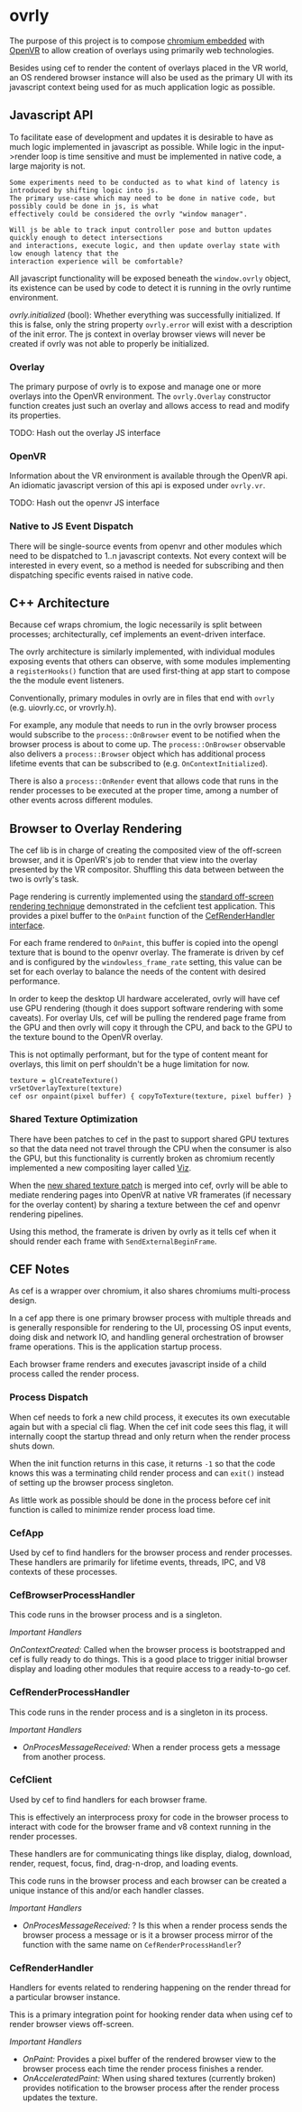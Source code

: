 # ovrly

The purpose of this project is to compose [chromium embedded](https://bitbucket.org/chromiumembedded/cef/src/master/)
with [OpenVR](https://github.com/ValveSoftware/openvr) to allow creation of overlays using primarily web technologies.

Besides using cef to render the content of overlays placed in the VR world, an OS rendered browser instance will
also be used as the primary UI with its javascript context being used for as much application logic as possible.

## Javascript API

To facilitate ease of development and updates it is desirable to have as much logic implemented in javascript as possible.
While logic in the input->render loop is time sensitive and must be implemented in native code, a large majority is not.

    Some experiments need to be conducted as to what kind of latency is introduced by shifting logic into js.
    The primary use-case which may need to be done in native code, but possibly could be done in js, is what
    effectively could be considered the ovrly "window manager".

    Will js be able to track input controller pose and button updates quickly enough to detect intersections
    and interactions, execute logic, and then update overlay state with low enough latency that the
    interaction experience will be comfortable?

All javascript functionality will be exposed beneath the `window.ovrly` object, its existence can be used by
code to detect it is running in the ovrly runtime environment.

*ovrly.initialized* (bool): Whether everything was successfully initialized.
If this is false, only the string property `ovrly.error` will exist with a description of the init error.
The js context in overlay browser views will never be created if ovrly was not able to properly be initialized.

### Overlay

The primary purpose of ovrly is to expose and manage one or more overlays into the OpenVR environment.
The `ovrly.Overlay` constructor function creates just such an overlay and allows access to read and modify its properties.

TODO: Hash out the overlay JS interface

### OpenVR

Information about the VR environment is available through the OpenVR api. An idiomatic javascript version of this
api is exposed under `ovrly.vr`.

TODO: Hash out the openvr JS interface

### Native to JS Event Dispatch

There will be single-source events from openvr and other modules which need to be dispatched to 1..n javascript contexts.
Not every context will be interested in every event, so a method is needed for subscribing and then dispatching specific
events raised in native code.

## C++ Architecture

Because cef wraps chromium, the logic necessarily is split between processes;
architecturally, cef implements an event-driven interface.

The ovrly architecture is similarly implemented, with individual modules exposing
events that others can observe, with some modules implementing a `registerHooks()` function
that are used first-thing at app start to compose the the module event listeners.

Conventionally, primary modules in ovrly are in files that end with `ovrly` (e.g. uiovrly.cc, or vrovrly.h).

For example, any module that needs to run in the ovrly browser process would subscribe
to the `process::OnBrowser` event to be notified when the browser process is about to
come up. The `process::OnBrowser` observable also delivers a `process::Browser` object which
has additional process lifetime events that can be subscribed to (e.g. `OnContextInitialized`).

There is also a `process::OnRender` event that allows code that runs in the render processes
to be executed at the proper time, among a number of other events across different modules.

## Browser to Overlay Rendering

The cef lib is in charge of creating the composited view of the off-screen browser, and it is OpenVR's job to render
that view into the overlay presented by the VR compositor. Shuffling this data between between the two is ovrly's task.

Page rendering is currently implemented using the [standard off-screen rendering technique](https://bitbucket.org/chromiumembedded/cef/wiki/GeneralUsage#markdown-header-off-screen-rendering)
demonstrated in the cefclient test application.
This provides a pixel buffer to the `OnPaint` function of the [CefRenderHandler interface](https://magpcss.org/ceforum/apidocs3/projects/(default)/CefRenderHandler.html).

For each frame rendered to `OnPaint`, this buffer is copied into the opengl texture that is bound to the openvr overlay.
The framerate is driven by cef and is configured by the `windowless_frame_rate` setting, this value can
be set for each overlay to balance the needs of the content with desired performance.

In order to keep the desktop UI hardware accelerated, ovrly will have cef use GPU rendering
(though it does support software rendering with some caveats).
For overlay UIs, cef will be pulling the rendered page frame from the GPU and then ovrly will copy it through the CPU,
and back to the GPU to the texture bound to the OpenVR overlay.

This is not optimally performant, but for the type of content meant for overlays, this limit on perf shouldn't be a huge limitation for now.

    texture = glCreateTexture()
    vrSetOverlayTexture(texture)
    cef osr onpaint(pixel buffer) { copyToTexture(texture, pixel buffer) }

### Shared Texture Optimization

There have been patches to cef in the past to support shared GPU textures so that the data need not travel through the CPU
when the consumer is also the GPU, but this functionality is currently broken as chromium recently implemented
a new compositing layer called [Viz](https://chromium.googlesource.com/chromium/src/+/master/services/viz/).

When the [new shared texture patch](https://bitbucket.org/chromiumembedded/cef/pull-requests/285/reimplement-shared-texture-support-for-viz/diff)
is merged into cef, ovrly will be able to mediate rendering pages into OpenVR at native VR framerates (if necessary for the overlay content)
by sharing a texture between the cef and openvr rendering pipelines.

Using this method, the framerate is driven by ovrly as it tells cef when it should render each frame with `SendExternalBeginFrame`.


## CEF Notes

As cef is a wrapper over chromium, it also shares chromiums multi-process design.

In a cef app there is one primary browser process with multiple threads and is generally responsible for
rendering to the UI, processing OS input events, doing disk and network IO, and handling general orchestration
of browser frame operations. This is the application startup process.

Each browser frame renders and executes javascript inside of a child process called the render process.

### Process Dispatch

When cef needs to fork a new child process, it executes its own executable again but with a special cli flag.
When the cef init code sees this flag, it will internally coopt the startup thread and only return when
the render process shuts down.

When the init function returns in this case, it returns `-1` so that the code knows this was a terminating
child render process and can `exit()` instead of setting up the browser process singleton.

As little work as possible should be done in the process before cef init function is called to
minimize render process load time.

### CefApp

Used by cef to find handlers for the browser process and render processes.
These handlers are primarily for lifetime events, threads, IPC, and V8 contexts of these processes.

### CefBrowserProcessHandler

This code runs in the browser process and is a singleton.

*Important Handlers*

*OnContextCreated:* Called when the browser process is bootstrapped and cef is fully ready to do things.
This is a good place to trigger initial browser display and loading other modules that require access to a ready-to-go cef.

### CefRenderProcessHandler

This code runs in the render process and is a singleton in its process.

*Important Handlers*

- *OnProcesMessageReceived:* When a render process gets a message from another process.

### CefClient

Used by cef to find handlers for each browser frame.

This is effectively an interprocess proxy for code in the browser process to interact with code
for the browser frame and v8 context running in the render processes.

These handlers are for communicating things like display, dialog, download, render,
request, focus, find, drag-n-drop, and loading events.

This code runs in the browser process and each browser can be created a unique instance of
this and/or each handler classes.

*Important Handlers*

- *OnProcesMessageReceived:* ? Is this when a render process sends the browser process a message or is it a
browser process mirror of the function with the same name on `CefRenderProcessHandler`?

### CefRenderHandler

Handlers for events related to rendering happening on the render thread for a particular browser instance.

This is a primary integration point for hooking render data when using cef to render browser views off-screen.

*Important Handlers*

- *OnPaint:* Provides a pixel buffer of the rendered browser view to the browser process each time the render process finishes a render.
- *OnAcceleratedPaint:* When using shared textures (currently broken) provides notification to the browser process after the render process updates the texture.
